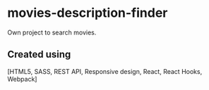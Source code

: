 # movies-description-finder

Own project to search movies.

## Created using

[HTML5, SASS, REST API, Responsive design, React, React Hooks, Webpack]
